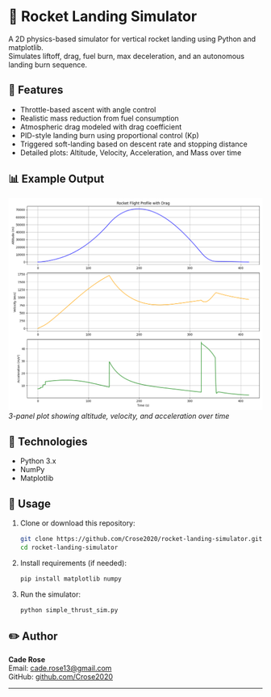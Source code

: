 # 🚀 Rocket Landing Simulator

A 2D physics-based simulator for vertical rocket landing using Python and matplotlib.  
Simulates liftoff, drag, fuel burn, max deceleration, and an autonomous landing burn sequence.

## 📌 Features

- Throttle-based ascent with angle control
- Realistic mass reduction from fuel consumption
- Atmospheric drag modeled with drag coefficient
- PID-style landing burn using proportional control (Kp)
- Triggered soft-landing based on descent rate and stopping distance
- Detailed plots: Altitude, Velocity, Acceleration, and Mass over time

## 📊 Example Output

![Rocket Flight Plot](./flight_profile.png)  
_3-panel plot showing altitude, velocity, and acceleration over time_

## 🧮 Technologies

- Python 3.x
- NumPy
- Matplotlib

## 🚦 Usage

1. Clone or download this repository:
    ```bash
    git clone https://github.com/Crose2020/rocket-landing-simulator.git
    cd rocket-landing-simulator
    ```

2. Install requirements (if needed):
    ```bash
    pip install matplotlib numpy
    ```

3. Run the simulator:
    ```bash
    python simple_thrust_sim.py
    ```

## ✏️ Author

**Cade Rose**  
Email: [cade.rose13@gmail.com](mailto:cade.rose13@gmail.com)  
GitHub: [github.com/Crose2020](https://github.com/Crose2020)

---

